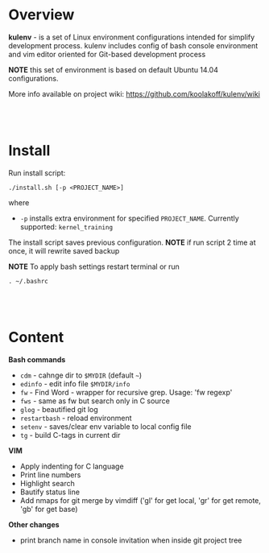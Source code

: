 # Overview
**kulenv** - is a set of Linux environment configurations intended for simplify development process.
kulenv includes config of bash console environment and vim editor oriented for Git-based development process

**NOTE** this set of environment is based on default Ubuntu 14.04 configurations.

More info available on project wiki: https://github.com/koolakoff/kulenv/wiki

<br><br>

# Install #
Run install script:

    ./install.sh [-p <PROJECT_NAME>]

where

- `-p` installs extra environment for specified `PROJECT_NAME`. Currently supported: `kernel_training`

The install script saves previous configuration. **NOTE** if run script 2 time at once, it will rewrite saved backup

**NOTE** To apply bash settings restart terminal or run

    . ~/.bashrc

<br><br>

# Content #

**Bash commands**

* `cdm`    - cahnge dir to `$MYDIR` (default `~`)
* `edinfo` - edit info file `$MYDIR/info`
* `fw`     - Find Word - wrapper for recursive grep. Usage: 'fw regexp'
* `fws`    - same as fw but search only in C source
* `glog`   - beautified git log
* `restartbash` - reload environment
* `setenv` - saves/clear env variable to local config file
* `tg`     - build C-tags in current dir

**VIM**

* Apply indenting for C language
* Print line numbers
* Highlight search
* Bautify status line
* Add nmaps for git merge by vimdiff ('gl' for get local, 'gr' for get remote, 'gb' for get base)

**Other changes**

* print branch name in console invitation when inside git project tree

